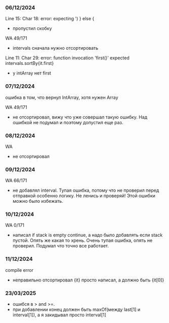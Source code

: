 ### 06/12/2024
Line 15: Char 18: error: expecting ')
} else {
- пропустил скобку

WA 49/171
- intervals сначала нужно отсортировать

Line 11: Char 29: error: function invocation 'first()' expected
intervals.sortBy{it.first} 
- у intArray нет first

### 07/12/2024
ошибка в том, что вернул IntArray, хотя нужен Array

WA 49/171
- не отсортировал, вижу что уже совершал такую ошибку. Над ошибкой не подумал и поэтому допустил еще раз.

### 08/12/2024
WA 
- не отсортировал

### 09/12/2024
WA 66/171
- не добавлял interval. Тупая ошибка, потому что не проверил перед отправкой особенно логику. 
Не ленись и проверяй! Этой ошибки можно было избежать. 

### 10/12/2024
WA 0/171
- написал if stack is empty continue, а надо было добавлять если stack пустой. Опять же какая то хрень.
Очень тупая ошибка, опять не проверил. Подумал что точно все работает. 

### 11/12/2024
compile error 
- неправильно отсортировал {it} просто написал, а должно быть {it[0]}

### 23/03/2025
- ошибся в > and >=.
- при добавлении конец должен быть maxOf(между last[1] и interval[1]), а я закидывал просто interval[1]
